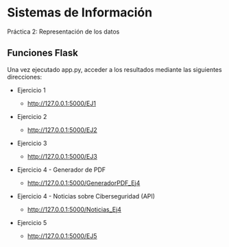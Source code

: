 # Sistemas de Información
Práctica 2: Representación de los datos

## Funciones Flask
Una vez ejecutado app.py, acceder a los resultados mediante las siguientes direcciones:

- Ejercicio 1
  - http://127.0.0.1:5000/EJ1

 - Ejercicio 2
    - http://127.0.0.1:5000/EJ2

- Ejercicio 3
  - http://127.0.0.1:5000/EJ3

 - Ejercicio 4 - Generador de PDF
    - http://127.0.0.1:5000/GeneradorPDF_Ej4

- Ejercicio 4 - Noticias sobre Ciberseguridad (API)
  - http://127.0.0.1:5000/Noticias_Ej4

- Ejercicio 5
  - http://127.0.0.1:5000/EJ5
